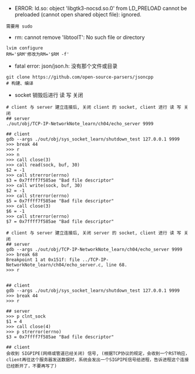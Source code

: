 # 

- ERROR: ld.so: object 'libgtk3-nocsd.so.0' from LD_PRELOAD cannot be preloaded (cannot open shared object file): ignored.
```shell
需要用 sudo
```

- rm: cannot remove 'libtoolT': No such file or directory
```shell
lvim configure
RM='$RM'修改为RM='$RM -f'
```

- fatal error: json/json.h: 没有那个文件或目录
```shell
git clone https://github.com/open-source-parsers/jsoncpp
# 构建、编译
```

- socket 销毁后进行 读 写 关闭
```shell
# client 与 server 建立连接后, 关闭 client 的 socket, client 进行 读 写 关闭
## server
./out/obj/TCP-IP-NetworkNote_learn/ch04/echo_server 9999

## client
gdb --args ./out/obj/sys_socket_learn/shutdown_test 127.0.0.1 9999
>>> break 44
>>> r
>>> n
>>> call close(3)
>>> call read(sock, buf, 30)
$2 = -1
>>> call strerror(errno)
$3 = 0x7ffff7f585ae "Bad file descriptor"
>>> call write(sock, buf, 30)
$2 = -1
>>> call strerror(errno)
$5 = 0x7ffff7f585ae "Bad file descriptor"
>>> call close(3)
$6 = -1
>>> call strerror(errno)
$7 = 0x7ffff7f585ae "Bad file descriptor"

# client 与 server 建立连接后, 关闭 server 的 socket, client 进行 读 写 关闭
## server
gdb --args ./out/obj/TCP-IP-NetworkNote_learn/ch04/echo_server 9999
>>> break 68
Breakpoint 1 at 0x151f: file ../TCP-IP-NetworkNote_learn/ch04/echo_server.c, line 68.
>>> r


## client
gdb --args ./out/obj/sys_socket_learn/shutdown_test 127.0.0.1 9999
>>> break 44
>>> r

## server
>>> p clnt_sock
$1 = 4
>>> call close(4)
>>> p strerror(errno)
$3 = 0x7ffff7f585ae "Bad file descriptor"

## client 
会收到 SIGPIPE(网络或管道已经关闭) 信号, (根据TCP协议的规定，会收到一个RST响应，client再往这个服务器发送数据时，系统会发出一个SIGPIPE信号给进程，告诉进程这个连接已经断开了，不要再写了)
```
